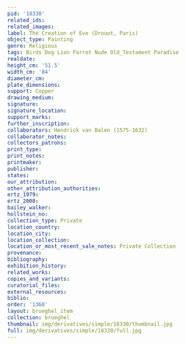 ```yaml
---
pid: '18330'
related_ids: 
related_images: 
label: The Creation of Eve (Drouot, Paris)
object_type: Painting
genre: Religious
tags: Birds Dog Lion Parrot Nude Old_Testament Paradise
realdate: 
height_cm: '51.5'
width_cm: '84'
diameter_cm: 
plate_dimensions: 
support: Copper
drawing_medium: 
signature: 
signature_location: 
support_marks: 
further_inscription: 
collaborators: Hendrick van Balen (1575-1632)
collaborator_notes: 
collectors_patrons: 
print_type: 
print_notes: 
printmaker: 
publisher: 
states: 
our_attribution: 
other_attribution_authorities: 
ertz_1979: 
ertz_2008: 
bailey_walker: 
hollstein_no: 
collection_type: Private
location_country: 
location_city: 
location_collection: 
location_or_most_recent_sale_notes: Private Collection
provenance: 
bibliography: 
exhibition_history: 
related_works: 
copies_and_variants: 
curatorial_files: 
external_resources: 
biblio: 
order: '1368'
layout: brueghel_item
collection: brueghel
thumbnail: img/derivatives/simple/18330/thumbnail.jpg
full: img/derivatives/simple/18330/full.jpg
---
```

